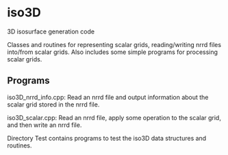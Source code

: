 # iso3D
 3D isosurface generation code

Classes and routines for representing scalar grids,
reading/writing nrrd files into/from scalar grids.
Also includes some simple programs for processing scalar grids.

## Programs

iso3D_nrrd_info.cpp: Read an nrrd file and output information
about the scalar grid stored in the nrrd file.

iso3D_scalar.cpp: Read an nrrd file, apply some operation
to the scalar grid, and then write an nrrd file.

Directory Test contains programs to test the iso3D data structures
and routines.
